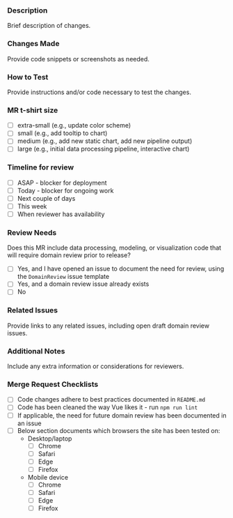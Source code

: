 
### Description
Brief description of changes.

### Changes Made
Provide code snippets or screenshots as needed.

### How to Test
Provide instructions and/or code necessary to test the changes.

### MR t-shirt size
- [ ] extra-small (e.g., update color scheme)
- [ ] small (e.g., add tooltip to chart)
- [ ] medium (e.g., add new static chart, add new pipeline output)
- [ ] large (e.g., initial data processing pipeline, interactive chart)

### Timeline for review
- [ ] ASAP - blocker for deployment
- [ ] Today - blocker for ongoing work
- [ ] Next couple of days
- [ ] This week
- [ ] When reviewer has availability

### Review Needs
Does this MR include data processing, modeling, or visualization code that will require domain review prior to release?
- [ ] Yes, and I have opened an issue to document the need for review, using the `DomainReview` issue template
- [ ] Yes, and a domain review issue already exists
- [ ] No

### Related Issues
Provide links to any related issues, including open draft domain review issues.

### Additional Notes
Include any extra information or considerations for reviewers.

### Merge Request Checklists
- [ ] Code changes adhere to best practices documented in `README.md`
- [ ] Code has been cleaned the way Vue likes it - run `npm run lint`
- [ ] If applicable, the need for future domain review has been documented in an issue
- [ ] Below section documents which browsers the site has been tested on:
  - Desktop/laptop
    - [ ] Chrome
    - [ ] Safari
    - [ ] Edge
    - [ ] Firefox
  - Mobile device
    - [ ] Chrome
    - [ ] Safari
    - [ ] Edge
    - [ ] Firefox

